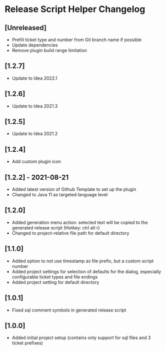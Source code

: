 <!-- Keep a Changelog guide -> https://keepachangelog.com -->

# Release Script Helper Changelog

## [Unreleased]
- Prefill ticket type and number from Git branch name if possible
- Update dependencies
- Remove plugin build range limitation

## [1.2.7]
- Update to Idea 2022.1

## [1.2.6]
- Update to Idea 2021.3

## [1.2.5]
- Update to Idea 2021.2

## [1.2.4]
- Add custom plugin icon

## [1.2.2] - 2021-08-21
- Added latest version of Github Template to set up the plugin
- Changed to Java 11 as targeted language level

## [1.2.0]
- Added generation menu action: selected text will be copied to the generated release script (Hotkey: ctrl alt r)</li>
- Changed to project-relative file path for default directory

## [1.1.0]
- Added option to not use timestamp as file prefix, but a custom script number
- Added project settings for selection of defaults for the dialog, especially configurable ticket types and file endings
- Added project setting for default directory

## [1.0.1]
- Fixed sql comment symbols in generated release script

## [1.0.0]
- Added initial project setup (contains only support for sql files and 3 ticket prefixes)